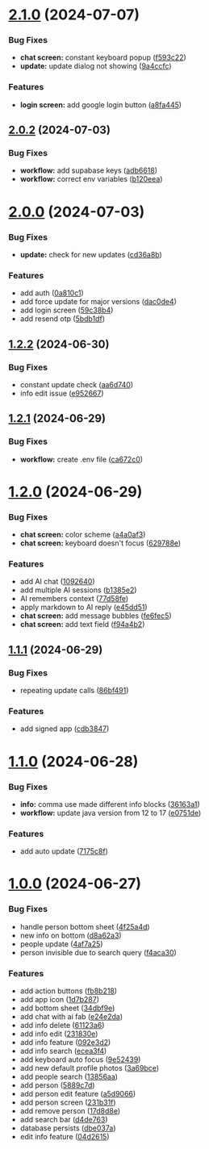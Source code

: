 # [2.1.0](https://github.com/dubeyanant/my_people/compare/v2.0.2...v2.1.0) (2024-07-07)


### Bug Fixes

* **chat screen:** constant keyboard popup ([f593c22](https://github.com/dubeyanant/my_people/commit/f593c226dbf49bc95fc1f000ec95f6b7381d66a8))
* **update:** update dialog not showing ([9a4ccfc](https://github.com/dubeyanant/my_people/commit/9a4ccfcb3277047229363a3c163d93e8b30f5e82))


### Features

* **login screen:** add google login button ([a8fa445](https://github.com/dubeyanant/my_people/commit/a8fa445852b4caa545e2d75f1731fbd96f45186a))



## [2.0.2](https://github.com/dubeyanant/my_people/compare/v2.0.1...v2.0.2) (2024-07-03)


### Bug Fixes

* **workflow:** add supabase keys ([adb6618](https://github.com/dubeyanant/my_people/commit/adb6618eda58b999826898c22f151ffb259ced9f))
* **workflow:** correct env variables ([b120eea](https://github.com/dubeyanant/my_people/commit/b120eea8717b15c0de8ee741cefa87a1ae6fdc1b))



# [2.0.0](https://github.com/dubeyanant/my_people/compare/v1.2.2...v2.0.0) (2024-07-03)


### Bug Fixes

* **update:** check for new updates ([cd36a8b](https://github.com/dubeyanant/my_people/commit/cd36a8b6d45ed423d31a39d6cb01a7c7c8b45493))


### Features

* add auth ([0a810c1](https://github.com/dubeyanant/my_people/commit/0a810c1af6003d213542ac77f49932b6f7de5f34))
* add force update for major versions ([dac0de4](https://github.com/dubeyanant/my_people/commit/dac0de4a78195da4d67999d9961580a2762bd478))
* add login screen ([59c38b4](https://github.com/dubeyanant/my_people/commit/59c38b4a82908e993cb0930831d8d616bfb32b86))
* add resend otp ([5bdb1df](https://github.com/dubeyanant/my_people/commit/5bdb1df1b4bc3ea9cf608dd025371eef939b127f))



## [1.2.2](https://github.com/dubeyanant/my_people/compare/v1.2.1...v1.2.2) (2024-06-30)


### Bug Fixes

* constant update check ([aa6d740](https://github.com/dubeyanant/my_people/commit/aa6d740f1eed3fbb599cf1a605800e89739f44c0))
* info edit issue ([e952667](https://github.com/dubeyanant/my_people/commit/e952667e4492d898f338a24f9df5e20e7a7f017d))



## [1.2.1](https://github.com/dubeyanant/my_people/compare/v1.2.0...v1.2.1) (2024-06-29)


### Bug Fixes

* **workflow:** create .env file ([ca672c0](https://github.com/dubeyanant/my_people/commit/ca672c0c276420323616e475912396e137a62b70))



# [1.2.0](https://github.com/dubeyanant/my_people/compare/v1.1.1...v1.2.0) (2024-06-29)


### Bug Fixes

* **chat screen:** color scheme ([a4a0af3](https://github.com/dubeyanant/my_people/commit/a4a0af30500acf119fdb984a2c828b02fccf4a59))
* **chat screen:** keyboard doesn't focus ([629788e](https://github.com/dubeyanant/my_people/commit/629788eb8e08ac372b70a0eec92f08557d53dc8e))


### Features

* add AI chat ([1092640](https://github.com/dubeyanant/my_people/commit/10926408f971fc02f378cdd12383763a1c5b9134))
* add multiple AI sessions ([b1385e2](https://github.com/dubeyanant/my_people/commit/b1385e26655bdaa67899debea00d8b5257910a48))
* AI remembers context ([77d58fe](https://github.com/dubeyanant/my_people/commit/77d58fea89feb0492d619c63cf5b915707e9c610))
* apply markdown to AI reply ([e45dd51](https://github.com/dubeyanant/my_people/commit/e45dd51b9157bc0e3ec2a43a441999be38f8a139))
* **chat screen:** add message bubbles ([fe6fec5](https://github.com/dubeyanant/my_people/commit/fe6fec56ceac51dd3f36b16d196518471b8e9414))
* **chat screen:** add text field ([f94a4b2](https://github.com/dubeyanant/my_people/commit/f94a4b2f271ce35abb442a15d17a5d06072f88f4))



## [1.1.1](https://github.com/dubeyanant/my_people/compare/v1.1.0...v1.1.1) (2024-06-29)


### Bug Fixes

* repeating update calls ([86bf491](https://github.com/dubeyanant/my_people/commit/86bf4911e213e4b1350298e185f8cd5d838f2235))


### Features

* add signed app ([cdb3847](https://github.com/dubeyanant/my_people/commit/cdb38470758cb3c1fda6ea70cce08a94f0c431b4))



# [1.1.0](https://github.com/dubeyanant/my_people/compare/v1.0.0...v1.1.0) (2024-06-28)


### Bug Fixes

* **info:** comma use made different info blocks ([36163a1](https://github.com/dubeyanant/my_people/commit/36163a122ebe36de01849cac57be87a28c831f91))
* **workflow:** update java version from 12 to 17 ([e0751de](https://github.com/dubeyanant/my_people/commit/e0751dec91c0cbf8543b3615bc5cf26a1b3990c8))


### Features

* add auto update ([7175c8f](https://github.com/dubeyanant/my_people/commit/7175c8f79034a307c9f75594d6a6857bbf3e4520))



# [1.0.0](https://github.com/dubeyanant/my_people/compare/5889c7d7024377327d0c86e38180033a8daddd45...v1.0.0) (2024-06-27)


### Bug Fixes

* handle person bottom sheet ([4f25a4d](https://github.com/dubeyanant/my_people/commit/4f25a4d9a3ca5371c725e222f3ac73301c871385))
* new info on bottom ([d8a62a3](https://github.com/dubeyanant/my_people/commit/d8a62a3772b865892be4e48164063fac277c7a8c))
* people update ([4af7a25](https://github.com/dubeyanant/my_people/commit/4af7a25730390439dcfb8f8d21884eddd7e2496d))
* person invisible due to search query ([f4aca30](https://github.com/dubeyanant/my_people/commit/f4aca308a5de73dc69cbb907a993c6ce6d820c7b))


### Features

* add action buttons ([fb8b218](https://github.com/dubeyanant/my_people/commit/fb8b218b96ae97be2a12a508234ac5300fc888be))
* add app icon ([1d7b287](https://github.com/dubeyanant/my_people/commit/1d7b2870276f14423cc7b32b388a289e231d08a2))
* add bottom sheet ([34dbf9e](https://github.com/dubeyanant/my_people/commit/34dbf9ef222cb1941f4950f875f42e88818a1df8))
* add chat with ai fab ([e24e2da](https://github.com/dubeyanant/my_people/commit/e24e2da41bf5f68600c454da4ac04b87e6ec362f))
* add info delete ([61123a6](https://github.com/dubeyanant/my_people/commit/61123a637f514ecbd7a934bbdcc7737b076c0aaf))
* add info edit ([231830e](https://github.com/dubeyanant/my_people/commit/231830e1acfe8a08592c3fb5f4a5ae2912ea4e79))
* add info feature ([092e3d2](https://github.com/dubeyanant/my_people/commit/092e3d273b86a5842099a714929cddce7c6b71fc))
* add info search ([ecea3f4](https://github.com/dubeyanant/my_people/commit/ecea3f4cd16e8c585684b737e289dc9d6b2b4f9a))
* add keyboard auto focus ([9e52439](https://github.com/dubeyanant/my_people/commit/9e52439a3647c27d054661c04f5ae1a13ce66327))
* add new default profile photos ([3a69bce](https://github.com/dubeyanant/my_people/commit/3a69bce6bbd8c0af4f709dfd22e84c068bfb3813))
* add people search ([13856aa](https://github.com/dubeyanant/my_people/commit/13856aa88664d9911f1a5d7a61b5f4937919c3e3))
* add person ([5889c7d](https://github.com/dubeyanant/my_people/commit/5889c7d7024377327d0c86e38180033a8daddd45))
* add person edit feature ([a5d9066](https://github.com/dubeyanant/my_people/commit/a5d906694b20c16c456e234a098293c5f738f29f))
* add person screen ([231b31f](https://github.com/dubeyanant/my_people/commit/231b31f4a914ed00f143f595392dfc1bfc9a4e77))
* add remove person ([17d8d8e](https://github.com/dubeyanant/my_people/commit/17d8d8ec2ff942fc16586594954b8078d97bebda))
* add search bar ([d4de763](https://github.com/dubeyanant/my_people/commit/d4de763abc531d07d84e8dcf42589f0211f47ad7))
* database persists ([dbe037a](https://github.com/dubeyanant/my_people/commit/dbe037af0548cc9185685b7db1b43e4d63dff1eb))
* edit info feature ([04d2615](https://github.com/dubeyanant/my_people/commit/04d2615ad41db639c059185df15342baa2659a48))



